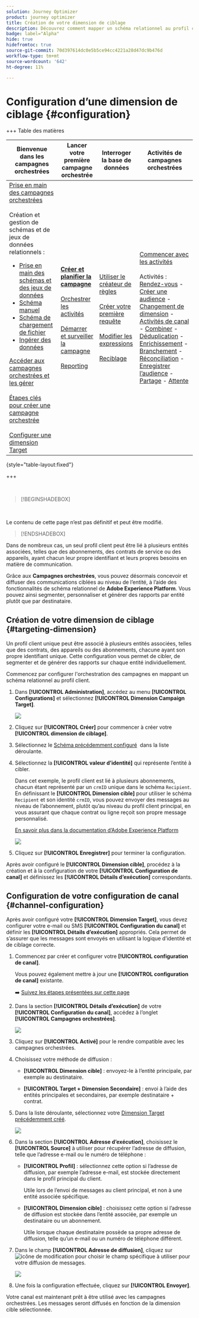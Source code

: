 ```yaml
---
solution: Journey Optimizer
product: journey optimizer
title: Création de votre dimension de ciblage
description: Découvrez comment mapper un schéma relationnel au profil client
badge: label="Alpha"
hide: true
hidefromtoc: true
source-git-commit: 70d397614dc0e5b5ce94cc4221a28d47dc9b476d
workflow-type: tm+mt
source-wordcount: '642'
ht-degree: 11%

---
```



# Configuration d’une dimension de ciblage {#configuration}

+++ Table des matières

| Bienvenue dans les campagnes orchestrées | Lancer votre première campagne orchestrée | Interroger la base de données | Activités de campagnes orchestrées |
|---|---|---|---|
| [Prise en main des campagnes orchestrées](gs-orchestrated-campaigns.md)<br/><br/>Création et gestion de schémas et de jeux de données relationnels :</br> <ul><li>[Prise en main des schémas et des jeux de données](gs-schemas.md)</li><li>[Schéma manuel](manual-schema.md)</li><li>[Schéma de chargement de fichier](file-upload-schema.md)</li><li>[ Ingérer des données ](ingest-data.md)</li></ul>[Accéder aux campagnes orchestrées et les gérer](access-manage-orchestrated-campaigns.md)<br/><br/>[Étapes clés pour créer une campagne orchestrée](gs-campaign-creation.md)<br/><br/>[Configurer une dimension Target](target-dimension.md) | <b>[Créer et planifier la campagne](create-orchestrated-campaign.md)</b><br/><br/>[Orchestrer les activités](orchestrate-activities.md)<br/><br/>[Démarrer et surveiller la campagne](start-monitor-campaigns.md)<br/><br/>[Reporting](reporting-campaigns.md) | [Utiliser le créateur de règles](orchestrated-rule-builder.md)<br/><br/>[Créer votre première requête](build-query.md)<br/><br/>[Modifier les expressions](edit-expressions.md)<br/><br/>[Reciblage](retarget.md) | [Commencer avec les activités](activities/about-activities.md)<br/><br/>Activités :<br/>[Rendez-vous](activities/and-join.md) - [Créer une audience](activities/build-audience.md) - [Changement de dimension](activities/change-dimension.md) - [Activités de canal](activities/channels.md) - [Combiner](activities/combine.md) - [Déduplication](activities/deduplication.md) - [Enrichissement](activities/enrichment.md) - [Branchement](activities/fork.md) - [Réconciliation](activities/reconciliation.md) - [Enregistrer l’audience](activities/save-audience.md) - [Partage](activities/split.md) - [Attente](activities/wait.md) |

{style="table-layout:fixed"}

+++

<br/>

>[!BEGINSHADEBOX]

</br>

Le contenu de cette page n’est pas définitif et peut être modifié.

>[!ENDSHADEBOX]

Dans de nombreux cas, un seul profil client peut être lié à plusieurs entités associées, telles que des abonnements, des contrats de service ou des appareils, ayant chacun leur propre identifiant et leurs propres besoins en matière de communication.

Grâce aux **Campagnes orchestrées**, vous pouvez désormais concevoir et diffuser des communications ciblées au niveau de l’entité, à l’aide des fonctionnalités de schéma relationnel de **Adobe Experience Platform**. Vous pouvez ainsi segmenter, personnaliser et générer des rapports par entité plutôt que par destinataire.

## Création de votre dimension de ciblage {#targeting-dimension}

Un profil client unique peut être associé à plusieurs entités associées, telles que des contrats, des appareils ou des abonnements, chacune ayant son propre identifiant unique. Cette configuration vous permet de cibler, de segmenter et de générer des rapports sur chaque entité individuellement.

Commencez par configurer l&#39;orchestration des campagnes en mappant un schéma relationnel au profil client.

1. Dans **[!UICONTROL Administration]**, accédez au menu **[!UICONTROL Configurations]** et sélectionnez **[!UICONTROL Dimension Campaign Target]**.

   ![](assets/target-dimension-1.png)

1. Cliquez sur **[!UICONTROL Créer]** pour commencer à créer votre **[!UICONTROL dimension de ciblage]**.

1. Sélectionnez le [Schéma précédemment configuré](gs-schemas.md) &#x200B; dans la liste déroulante.

1. Sélectionnez la **[!UICONTROL valeur d’identité]** qui représente l’entité à cibler.

   Dans cet exemple, le profil client est lié à plusieurs abonnements, chacun étant représenté par un `crmID` unique dans le schéma `Recipient`. En définissant le **[!UICONTROL Dimension cible]** pour utiliser le schéma `Recipient` et son identité `crmID`, vous pouvez envoyer des messages au niveau de l’abonnement, plutôt qu’au niveau du profil client principal, en vous assurant que chaque contrat ou ligne reçoit son propre message personnalisé.

   [En savoir plus dans la documentation d’Adobe Experience Platform](https://experienceleague.adobe.com/en/docs/experience-platform/xdm/schema/composition#identity)

   ![](assets/target-dimension-2.png)

1. Cliquez sur **[!UICONTROL Enregistrer]** pour terminer la configuration.

Après avoir configuré le **[!UICONTROL Dimension cible]**, procédez à la création et à la configuration de votre **[!UICONTROL Configuration de canal]** et définissez les **[!UICONTROL Détails d’exécution]** correspondants.

## Configuration de votre configuration de canal {#channel-configuration}

Après avoir configuré votre **[!UICONTROL Dimension Target]**, vous devez configurer votre e-mail ou SMS **[!UICONTROL Configuration du canal]** et définir les **[!UICONTROL Détails d’exécution]** appropriés. Cela permet de s’assurer que les messages sont envoyés en utilisant la logique d’identité et de ciblage correcte.

1. Commencez par créer et configurer votre **[!UICONTROL configuration de canal]**.

   Vous pouvez également mettre à jour une **[!UICONTROL configuration de canal]** existante.

   ➡️ [Suivez les étapes présentées sur cette page](../email/surface-personalization.md)

1. Dans la section **[!UICONTROL Détails d’exécution]** de votre **[!UICONTROL Configuration du canal]**, accédez à l’onglet **[!UICONTROL Campagnes orchestrées]**.

   ![](assets/target-dimension-3.png)

1. Cliquez sur **[!UICONTROL Activé]** pour le rendre compatible avec les campagnes orchestrées.

1. Choisissez votre méthode de diffusion :

   * **[!UICONTROL Dimension cible]** : envoyez-le à l’entité principale, par exemple au destinataire.

   * **[!UICONTROL Target + Dimension Secondaire]** : envoi à l’aide des entités principales et secondaires, par exemple destinataire + contrat.

1. Dans la liste déroulante, sélectionnez votre [Dimension Target précédemment créé](#targeting-dimension).

   ![](assets/target-dimension-4.png)

1. Dans la section **[!UICONTROL Adresse d’exécution]**, choisissez le **[!UICONTROL Source]** à utiliser pour récupérer l’adresse de diffusion, telle que l’adresse e-mail ou le numéro de téléphone :

   * **[!UICONTROL Profil]** : sélectionnez cette option si l’adresse de diffusion, par exemple l’adresse e-mail, est stockée directement dans le profil principal du client.

     Utile lors de l’envoi de messages au client principal, et non à une entité associée spécifique.

   * **[!UICONTROL Dimension cible]** : choisissez cette option si l’adresse de diffusion est stockée dans l’entité associée, par exemple un destinataire ou un abonnement.

     Utile lorsque chaque destinataire possède sa propre adresse de diffusion, telle qu’un e-mail ou un numéro de téléphone différent.

1. Dans le champ **[!UICONTROL Adresse de diffusion]**, cliquez sur ![icône de modification](assets/do-not-localize/edit.svg) pour choisir le champ spécifique à utiliser pour votre diffusion de messages.

   ![](assets/target-dimension-4.png)

1. Une fois la configuration effectuée, cliquez sur **[!UICONTROL Envoyer]**.

Votre canal est maintenant prêt à être utilisé avec les campagnes orchestrées. Les messages seront diffusés en fonction de la dimension cible sélectionnée.
